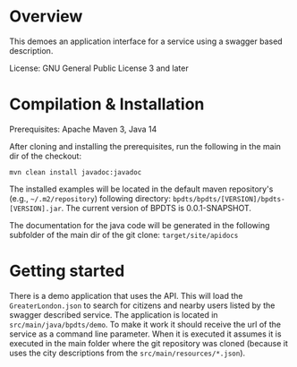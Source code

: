 
# Overview

This demoes an application interface for a service using a swagger based description.

License: GNU General Public License 3 and later

# Compilation & Installation

Prerequisites: Apache Maven 3, Java 14

After cloning and installing the prerequisites, run the following in the main dir of the checkout:

`mvn clean install javadoc:javadoc`

The installed examples will be located in the default maven repository's (e.g., `~/.m2/repository`) following directory: `bpdts/bpdts/[VERSION]/bpdts-[VERSION].jar`. The current version of BPDTS is 0.0.1-SNAPSHOT.

The documentation for the java code will be generated in the following subfolder of the main dir of the git clone:
`target/site/apidocs`

# Getting started

There is a demo application that uses the API. This will load the `GreaterLondon.json` to search for citizens and nearby users listed by the swagger described service. The application is located in `src/main/java/bpdts/demo`. To make it work it should receive the url of the service as a command line parameter. When it is executed it assumes it is executed in the main folder where the git repository was cloned (because it uses the city descriptions from the `src/main/resources/*.json`).
